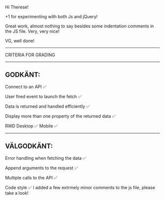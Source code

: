 Hi Therese!

+1 for experimenting with both Js and jQuery!

Great work, almost nothing to say besides some indentation comments in the JS file. Very, very nice!

VG, well done!

*************************************

CRITERIA FOR GRADING

*************************************

GODKÄNT:
-------------------------------------

Connect to an API ✅

User fired event to launch the fetch ✅

Data is returned and handled efficiently ✅

Display more than one property of the returned data ✅

RWD
  Desktop ✅
  Mobile ✅

-------------------------------------

VÄLGODKÄNT:
-------------------------------------

Error handling when fetching the data ✅

Append arguments to the request ✅

Multiple calls to the API ✅

Code style ✅
  I added a few extrmely minor comments to the js file, please take a look!